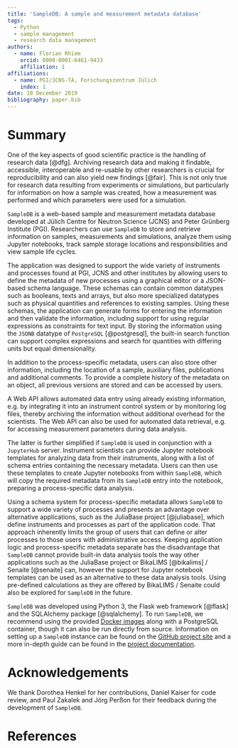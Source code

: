 ```yaml
---
title: 'SampleDB: A sample and measurement metadata database'
tags:
  - Python
  - sample management
  - research data management
authors:
  - name: Florian Rhiem
    orcid: 0000-0001-6461-9433
    affiliation: 1
affiliations:
  - name: PGI/JCNS-TA, Forschungszentrum Jülich
    index: 1
date: 10 December 2019
bibliography: paper.bib
---
```


# Summary

One of the key aspects of good scientific practice is the handling of research data [@dfg]. Archiving research data and making it findable, accessible, interoperable and re-usable by other researchers is crucial for reproducibility and can also yield new findings [@fair]. This is not only true for research data resulting from experiments or simulations, but particularly for information on how a sample was created, how a measurement was performed and which parameters were used for a simulation.

``SampleDB`` is a web-based sample and measurement metadata database developed at Jülich Centre for Neutron Science (JCNS) and Peter Grünberg Institute (PGI). Researchers can use ``SampleDB`` to store and retrieve information on samples, measurements and simulations, analyze them using Jupyter notebooks, track sample storage locations and responsibilities and view sample life cycles.

The application was designed to support the wide variety of instruments and processes found at PGI, JCNS and other institutes by allowing users to define the metadata of new processes using a graphical editor or a JSON-based schema language. These schemas can contain common datatypes such as booleans, texts and arrays, but also more specialized datatypes such as physical quantities and references to existing samples. Using these schemas, the application can generate forms for entering the information and then validate the information, including support for using regular expressions as constraints for text input. By storing the information using the ``JSONB`` datatype of ``PostgreSQL`` [@postgresql], the built-in search function can support complex expressions and search for quantities with differing units but equal dimensionality.

In addition to the process-specific metadata, users can also store other information, including the location of a sample, auxiliary files, publications and additional comments. To provide a complete history of the metadata on an object, all previous versions are stored and can be accessed by users.

A Web API allows automated data entry using already existing information, e.g. by integrating it into an instrument control system or by monitoring log files, thereby archiving the information without additional overhead for the scientists. The Web API can also be used for automated data retrieval, e.g. for accessing measurement parameters during data analysis.

The latter is further simplified if ``SampleDB`` is used in conjunction with a ``JupyterHub`` server. Instrument scientists can provide Jupyter notebook templates for analyzing data from their instruments, along with a list of schema entries containing the necessary metadata. Users can then use these templates to create Jupyter notebooks from within ``SampleDB``, which will copy the required metadata from its ``SampleDB`` entry into the notebook, preparing a process-specific data analysis.

Using a schema system for process-specific metadata allows ``SampleDB`` to support a wide variety of processes and presents an advantage over alternative applications, such as the JuliaBase project [@juliabase], which define instruments and processes as part of the application code. That approach inherently limits the group of users that can define or alter processes to those users with administrative access. Keeping application logic and process-specific metadata separate has the disadvantage that ``SampleDB`` cannot provide built-in data analysis tools the way other applications such as the JuliaBase project or BikaLIMS [@bikalims] / Senaite [@senaite] can, however the support for Jupyter notebook templates can be used as an alternative to these data analysis tools. Using pre-defined calculations as they are offered by BikaLIMS / Senaite could also be explored for ``SampleDB`` in the future.

``SampleDB`` was developed using Python 3, the Flask web framework [@flask] and the SQLAlchemy package [@sqlalchemy]. To run ``SampleDB``, we recommend using the provided [Docker images](https://hub.docker.com/r/sciapp/sampledb/) along with a PostgreSQL container, though it can also be run directly from source. Information on setting up a ``SampleDB`` instance can be found on the [GitHub project site](https://github.com/sciapp/sampledb/) and a more in-depth guide can be found in the [project documentation](https://scientific-it-systems.iffgit.fz-juelich.de/SampleDB/).

# Acknowledgements

We thank Dorothea Henkel for her contributions, Daniel Kaiser for code review, and Paul Zakalek and Jörg Perßon for their feedback during the development of ``SampleDB``.

# References

